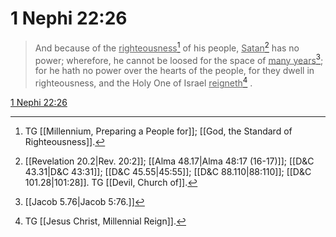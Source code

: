# 1 Nephi 22:26

> And because of the <u>righteousness</u>[^a] of his people, <u>Satan</u>[^b] has no power; wherefore, he cannot be loosed for the space of <u>many years</u>[^c]; for he hath no power over the hearts of the people, for they dwell in righteousness, and the Holy One of Israel <u>reigneth</u>[^d] .

[1 Nephi 22:26](https://www.churchofjesuschrist.org/study/scriptures/bofm/1-ne/22?lang=eng&id=p26#p26)


[^a]: TG [[Millennium, Preparing a People for]]; [[God, the Standard of Righteousness]].
[^b]: [[Revelation 20.2|Rev. 20:2]]; [[Alma 48.17|Alma 48:17 (16-17)]]; [[D&C 43.31|D&C 43:31]]; [[D&C 45.55|45:55]]; [[D&C 88.110|88:110]]; [[D&C 101.28|101:28]]. TG [[Devil, Church of]].
[^c]: [[Jacob 5.76|Jacob 5:76.]]
[^d]: TG [[Jesus Christ, Millennial Reign]].
